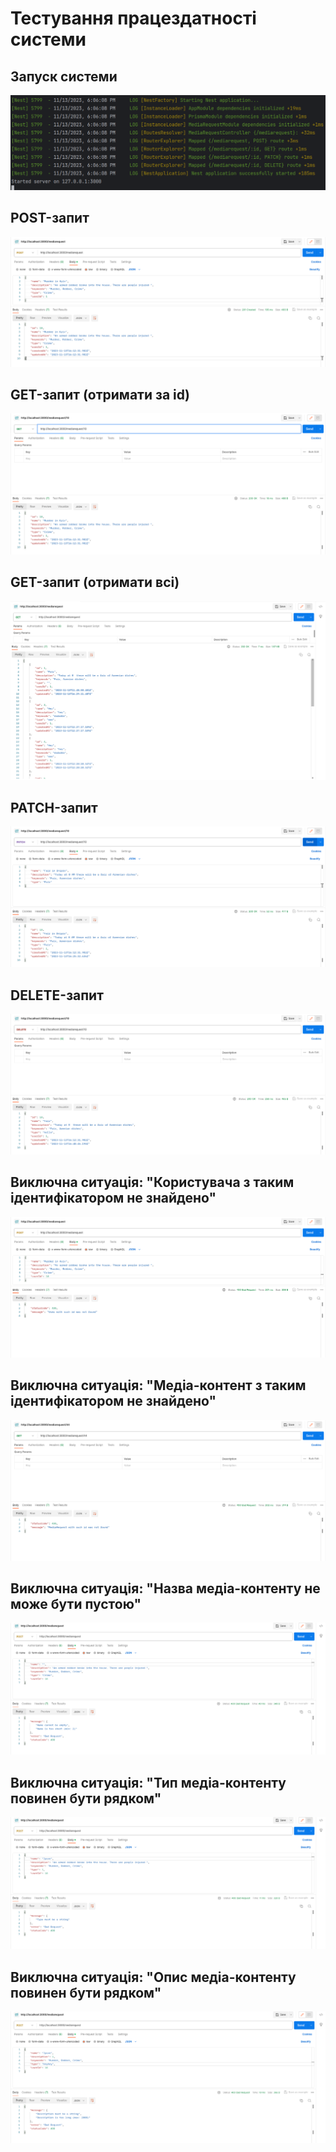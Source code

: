 # Тестування працездатності системи


## Запуск системи

<p align="center">
    <img src="./photos/img.png" alt="">
</p>

## POST-запит

<p align="center">
    <img src="./photos/img_1.png" alt="">
</p>

## GET-запит (отримати за id)

<p align="center">
    <img src="./photos/img_2.png" alt="">
</p>

## GET-запит (отримати всі)

<p align="center">
    <img src="./photos/img_10.png" alt="">
</p>

## PATCH-запит

<p align="center">
    <img src="./photos/img_3.png" alt="">
</p>

## DELETE-запит 

<p align="center">
    <img src="./photos/img_4.png" alt="">
</p>

## Виключна ситуація: "Користувача з таким ідентифікатором не знайдено"

<p align="center">
    <img src="./photos/img_5.png" alt="">
</p>

## Виключна ситуація: "Медіа-контент з таким ідентифікатором не знайдено"

<p align="center">
    <img src="./photos/img_6.png" alt="">
</p>


## Виключна ситуація: "Назва медіа-контенту не може бути пустою"

<p align="center">
    <img src="./photos/img_7.png" alt="">
</p>

## Виключна ситуація: "Тип медіа-контенту повинен бути рядком"

<p align="center">
    <img src="./photos/img_8.png" alt="">
</p>

## Виключна ситуація: "Опис медіа-контенту повинен бути рядком"

<p align="center">
    <img src="./photos/img_9.png" alt="">
</p>